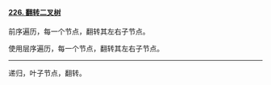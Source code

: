 #### [226. 翻转二叉树](https://leetcode.cn/problems/invert-binary-tree/)

前序遍历，每一个节点，翻转其左右子节点。



使用层序遍历，每一个节点，翻转其左右子节点。



---

递归，叶子节点，翻转。
